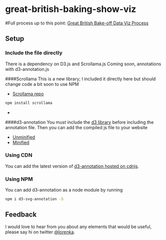 # great-british-baking-show-viz

#Full process up to this point: [Great British Bake-off Data Viz Process](http://lorrainesawicki.com/projects/british-baking-technical-challenge/index-gbbo.php)

## Setup 
### Include the file directly

There is a dependency on D3.js and Scrollama.js
Coming soon, annotations with d3-annotation.js

####Scrollama
This is a new library; I included it directly here but should change code a bit soon to use NPM

- [Scrollama repo](https://github.com/russellgoldenberg/scrollama)

```sh
npm install scrollama
```

- 

####d3-annotation
You must include the [d3 library](http://d3js.org/) before including the annotation file. Then you can add the compiled js file to your website

- [Unminified](https://github.com/susielu/d3-annotation/blob/master/d3-annotation.js)
- [Minified](https://github.com/susielu/d3-annotation/blob/master/d3-annotation.min.js)

### Using CDN

You can add the latest version of [d3-annotation hosted on cdnjs](https://cdnjs.com/libraries/d3-annotation).

### Using NPM

You can add d3-annotation as a node module by running

```bash
npm i d3-svg-annotation -S
```

## Feedback
I would love to hear from you about any elements that would be useful, please say hi on twitter [@lorenka](https://www.twitter.com/lorenka).
